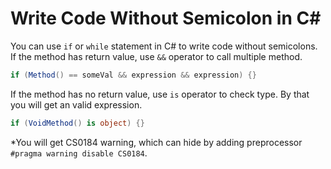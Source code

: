 # Write Code Without Semicolon in C#

You can use `if` or `while` statement in C# to write code without semicolons.
If the method has return value, use `&&` operator to call multiple method.

```csharp
if (Method() == someVal && expression && expression) {}
```

If the method has no return value, use `is` operator to check type. By that you will get an valid expression.

```csharp
if (VoidMethod() is object) {}
```

*You will get CS0184 warning, which can hide by adding preprocessor `#pragma warning disable CS0184`.
